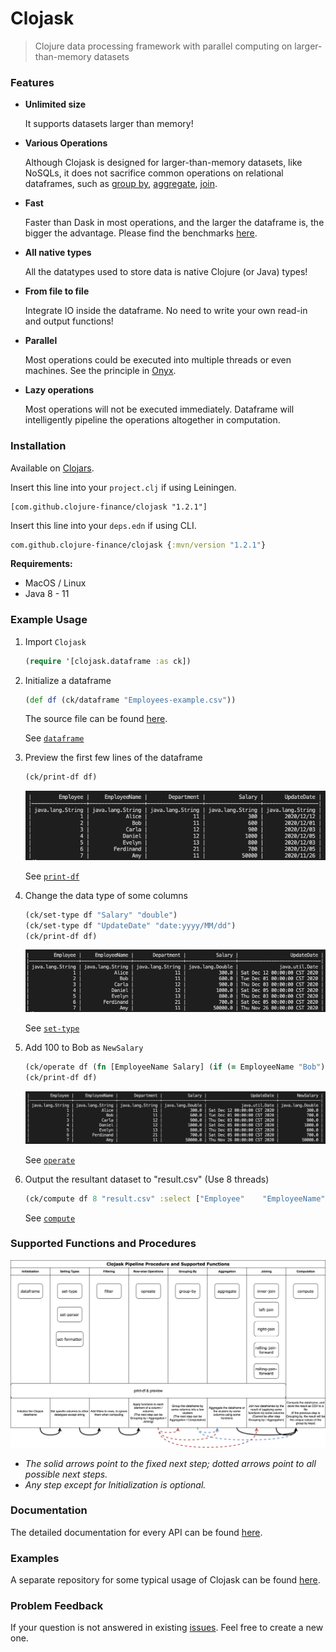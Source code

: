 # Clojask
> Clojure data processing framework with parallel computing on larger-than-memory datasets

### Features

- **Unlimited size**

  It supports datasets larger than memory!

- **Various Operations**

  Although Clojask is designed for larger-than-memory datasets, like NoSQLs, it does not sacrifice common operations on relational dataframes, such as [group by](https://clojure-finance.github.io/clojask-website/posts-output/API/#group-by), [aggregate](https://clojure-finance.github.io/clojask-website/posts-output/API/#aggregate), [join](https://clojure-finance.github.io/clojask-website/posts-output/API/#inner-join--left-join--right-join).

- **Fast**

  Faster than Dask in most operations, and the larger the dataframe is, the bigger the advantage. Please find the benchmarks [here](https://clojure-finance.github.io/clojask-website/pages-output/about/#benchmarks).

- **All native types**

  All the datatypes used to store data is native Clojure (or Java) types!

- **From file to file**

  Integrate IO inside the dataframe. No need to write your own read-in and output functions!

- **Parallel**

  Most operations could be executed into multiple threads or even machines. See the principle in [Onyx](http://www.onyxplatform.org/).

- **Lazy operations**

  Most operations will not be executed immediately. Dataframe will intelligently pipeline the operations altogether in computation.

### Installation

Available on [Clojars](https://clojars.org/com.github.clojure-finance/clojask). 

Insert this line into your `project.clj` if using Leiningen.

```
[com.github.clojure-finance/clojask "1.2.1"]
```

Insert this line into your `deps.edn` if using CLI.

```clojure
com.github.clojure-finance/clojask {:mvn/version "1.2.1"}
```

**Requirements:**

- MacOS / Linux
- Java 8 - 11

### Example Usage

1. Import `Clojask`

   ```clojure
   (require '[clojask.dataframe :as ck])
   ```

2. Initialize a dataframe

   ```clojure
   (def df (ck/dataframe "Employees-example.csv"))
   ```

   The source file can be found [here](https://github.com/clojure-finance/clojask/blob/1.x.x/test/clojask/Employees-example.csv).

   See [`dataframe`](https://clojure-finance.github.io/clojask-website/posts-output/API/#dataframe)

3. Preview the first few lines of the dataframe

   ```clojure
   (ck/print-df df)
   ```

   ![image-20220405210757274](docs/img/image-20220405210757274.png)

   See [`print-df`](https://clojure-finance.github.io/clojask-website/posts-output/API/#print-df)

4. Change the data type of some columns

   ```clojure
   (ck/set-type df "Salary" "double")
   (ck/set-type df "UpdateDate" "date:yyyy/MM/dd")
   (ck/print-df df)
   ```

   ![image-20220405210826777](docs/img/image-20220405210826777.png)

   See [`set-type`](https://clojure-finance.github.io/clojask-website/posts-output/API/#set-type)

5. Add 100 to Bob as `NewSalary`

   ```clojure
   (ck/operate df (fn [EmployeeName Salary] (if (= EmployeeName "Bob") (+ Salary 100) Salary)) ["EmployeeName" "Salary"] "NewSalary")
   (ck/print-df df)
   ```

   ![image-20220405211348723](docs/img/image-20220405211348723.png)

   See [`operate`](https://clojure-finance.github.io/clojask-website/posts-output/API/#operate-in-place-modification)

6. Output the resultant dataset to "result.csv" (Use 8 threads)

   ```clojure
   (ck/compute df 8 "result.csv" :select ["Employee"	"EmployeeName" "Department"	"NewSalary"	"UpdateDate"])
   ```

   See [`compute`](https://clojure-finance.github.io/clojask-website/posts-output/API/#compute)

### Supported Functions and Procedures

![clojask functions](docs/clojask_functions.png)

- *The solid arrows point to the fixed next step; dotted arrows point to all possible next steps.*
- *Any step except for Initialization is optional.*

### Documentation

The detailed documentation for every API can be found [here](https://clojure-finance.github.io/clojask-website/posts-output/API/).

### Examples

A separate repository for some typical usage of Clojask can be found [here](https://github.com/clojure-finance/clojask-examples).

### Problem Feedback

If your question is not answered in existing [issues](https://github.com/clojure-finance/clojask/issues). Feel free to create a new one.
